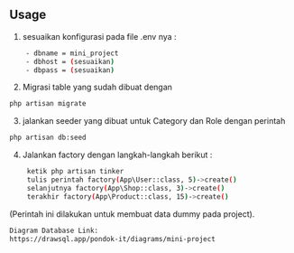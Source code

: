 ## Usage

1. sesuaikan konfigurasi pada file .env nya :
```bash
    - dbname = mini_project
    - dbhost = (sesuaikan)
    - dbpass = (sesuaikan)
```
2. Migrasi table yang sudah dibuat dengan 
```bash
php artisan migrate
```
3. jalankan seeder yang dibuat untuk Category dan Role dengan perintah 
```bash
php artisan db:seed
```
4. Jalankan factory dengan langkah-langkah berikut :
    ```bash
     ketik php artisan tinker
     tulis perintah factory(App\User::class, 5)->create()
     selanjutnya factory(App\Shop::class, 3)->create()
     terakhir factory(App\Product::class, 15)->create()
   ```
(Perintah ini dilakukan untuk membuat data dummy pada project).

```bash
Diagram Database Link:
https://drawsql.app/pondok-it/diagrams/mini-project
```
